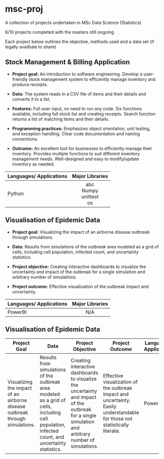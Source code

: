 # msc-proj
A collection of projects undertaken in MSc Data Science (Statistics)

8/10 projects completed with the masters still ongoing

Each project below outlines the objective, methods used and a data set (if legally availbale to share)

## Stock Management & Billing Application

* __Project goal:__ An introduction to software engineering. Develop a user-friendly stock management system to efficiently manage inventory and produce receipts.

* __Data:__ The system reads in a CSV file of items and their details and converts it to a list.

* __Features:__ Full user input, no need to run any code. Six functions available, including full stock list and creating receipts. Search function returns a list of matching items and their details.

* __Programming practices:__ Emphasizes object orientation, unit testing, and exception handling. Clear code documentation and naming conventions.

* __Outcome:__ An excellent tool for businesses to efficiently manage their inventory. Provides multiple functions to suit different inventory management needs. Well-designed and easy to modify/update inventory as needed.
  



| Languages/ Applications   | Major Libraries|  
|:----------|:-------------:|
| Python   |  abc<br>Numpy<br>unittest<br>os|




## Visualisation of Epidemic Data

* __Project goal:__ Visualizing the impact of an airborne disease outbreak through simulations.

* __Data:__ Results from simulations of the outbreak area modeled as a grid of cells, including cell population, infected count, and uncertainty statistics.

* __Project objective:__ Creating interactive dashboards to visualize the uncertainty and impact of the outbreak for a single simulation and arbitrary number of simulations.

* __Project outcome:__ Effective visualization of the outbreak impact and uncertainty.



| Languages/ Applications   |      Major Libraries      |  
|:--------------------------|:-------------------------:|
| PowerBI                  |                       N/A |






## Visualisation of Epidemic Data

<center>

|Project Goal|Data|Project Objective| Project Outcome          | Languages/ Applications   |      Major Libraries      |  
|------------|-----------------------|------------------|--------------------------|--------------------------|:-------------------------:|
|Visualizing the impact of an airborne disease outbreak through simulations.|Results from simulations of the outbreak area modeled as a grid of cells, including cell population, infected count, and uncertainty statistics.|Creating interactive dashboards to visualize the uncertainty and impact of the outbreak for a single simulation and arbitrary number of simulations.|    Effective visualization of the outbreak impact and uncertainty. Easily understandable for those not statistically literate. | PowerBI | N/A |

</center>

